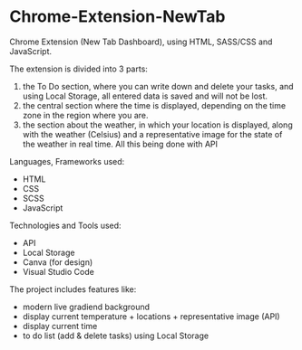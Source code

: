 # Chrome-Extension-NewTab

Chrome Extension (New Tab Dashboard), using HTML, SASS/CSS and JavaScript.

The extension is divided into 3 parts:
1. the To Do section, where you can write down and delete your tasks, and using Local Storage, all entered data is saved and will not be lost.
2. the central section where the time is displayed, depending on the time zone in the region where you are.
3. the section about the weather, in which your location is displayed, along with the weather (Celsius) and a representative image for the state of the weather in real time. All this being done with API


Languages, Frameworks used:
- HTML
- CSS
- SCSS
- JavaScript

Technologies and Tools used:
- API
- Local Storage
- Canva (for design)
- Visual Studio Code

The project includes features like:
- modern live gradiend background
- display current temperature + locations + representative image (API)
- display current time
- to do list (add & delete tasks) using Local Storage
